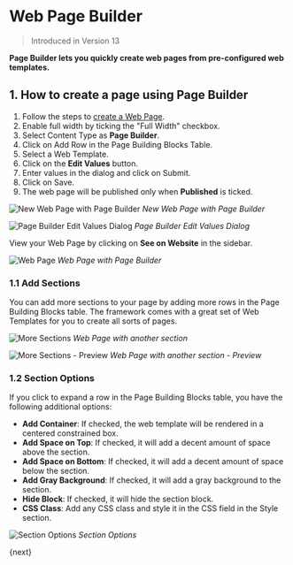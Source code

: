 <!-- add-breadcrumbs -->

# Web Page Builder

> Introduced in Version 13

**Page Builder lets you quickly create web pages from pre-configured web templates.**

## 1. How to create a page using Page Builder

1. Follow the steps to [create a Web Page](/docs/user/manual/en/website/web-page).
1. Enable full width by ticking the "Full Width" checkbox.
1. Select Content Type as **Page Builder**.
1. Click on Add Row in the Page Building Blocks Table.
1. Select a Web Template.
1. Click on the **Edit Values** button.
1. Enter values in the dialog and click on Submit.
1. Click on Save.
1. The web page will be published only when **Published** is ticked.

![New Web Page with Page Builder](/docs/v12/assets/img/website/new-web-page-with-page-builder.png)
_New Web Page with Page Builder_

![Page Builder Edit Values Dialog](/docs/v12/assets/img/website/page-builder-edit-values-dialog.png)
_Page Builder Edit Values Dialog_

View your Web Page by clicking on **See on Website** in the sidebar.

![Web Page](/docs/v12/assets/img/website/web-page-with-page-builder-preview.png)
_Web Page with Page Builder_

### 1.1 Add Sections

You can add more sections to your page by adding more rows in the Page Building Blocks
table. The framework comes with a great set of Web Templates for you to create
all sorts of pages.

![More Sections](/docs/v12/assets/img/website/web-page-with-more-sections.png)
_Web Page with another section_

![More Sections - Preview](/docs/v12/assets/img/website/web-page-with-more-sections-preview.png)
_Web Page with another section - Preview_

### 1.2 Section Options

If you click to expand a row in the Page Building Blocks table, you have the
following additional options:

- **Add Container**: If checked, the web template will be rendered in a centered constrained box.
- **Add Space on Top**: If checked, it will add a decent amount of space above the section.
- **Add Space on Bottom**: If checked, it will add a decent amount of space below the section.
- **Add Gray Background**: If checked, it will add a gray background to the section.
- **Hide Block**: If checked, it will hide the section block.
- **CSS Class**: Add any CSS class and style it in the CSS field in the Style section.

![Section Options](/docs/v12/assets/img/website/page-builder-section-options.png)
_Section Options_


{next}
